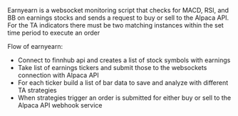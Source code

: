 Earnyearn is a websocket monitoring script that checks for MACD, RSI, and BB on earnings stocks and sends a request to buy or sell to the Alpaca API. For the TA indicators there must be two matching instances within the set time period to execute an order

Flow of earnyearn:

- Connect to finnhub api and creates a list of stock symbols with earnings
- Take list of earnings tickers and submit those to the websockets connection with Alpaca API
- For each ticker build a list of bar data to save and analyze with different TA strategies
- When strategies trigger an order is submitted for either buy or sell to the Alpaca API webhook service

